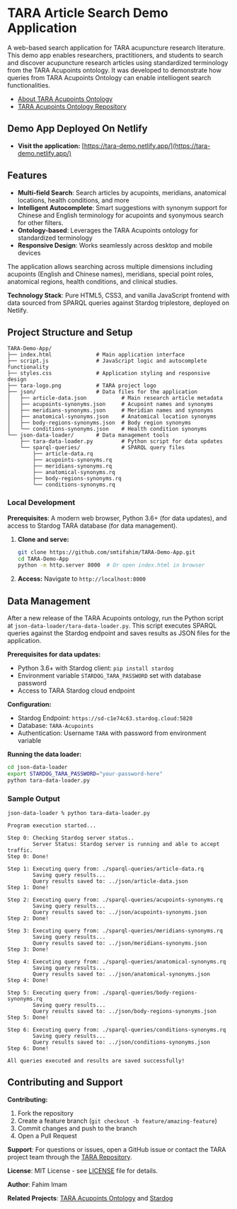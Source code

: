 # TARA Article Search Demo Application

A web-based search application for TARA acupuncture research literature. This demo app enables researchers, practitioners, and students to search and discover acupuncture research articles using standardized terminology from the TARA Acupoints ontology. It was developed to demonstrate how queries from TARA Acupoints Ontology can enable intelliogent search functionalities.

* [About TARA Acupoints Ontology](https://github.com/smtifahim/TARA-Ontology-Repository/tree/master/ontology-files/generated)
* [TARA Acupoints Ontology Repository](https://github.com/smtifahim/TARA-Ontology-Repository/tree/master)

## Demo App Deployed On Netlify

* **Visit the application:** [https://tara-demo.netlify.app/](https://tara-demo.netlify.app/)

## Features

- **Multi-field Search**: Search articles by acupoints, meridians, anatomical locations, health conditions, and more
- **Intelligent Autocomplete**: Smart suggestions with synonym support for Chinese and English terminology for acupoints and syonymous search for other filters.
- **Ontology-based**: Leverages the TARA Acupoints ontology for standardized terminology
- **Responsive Design**: Works seamlessly across desktop and mobile devices

The application allows searching across multiple dimensions including acupoints (English and Chinese names), meridians, special point roles, anatomical regions, health conditions, and clinical studies.

**Technology Stack**: Pure HTML5, CSS3, and vanilla JavaScript frontend with data sourced from SPARQL queries against Stardog triplestore, deployed on Netlify.

## Project Structure and Setup

```
TARA-Demo-App/
├── index.html              # Main application interface
├── script.js               # JavaScript logic and autocomplete functionality
├── styles.css              # Application styling and responsive design
├── tara-logo.png           # TARA project logo
├── json/                   # Data files for the application
│   ├── article-data.json           # Main research article metadata
│   ├── acupoints-synonyms.json     # Acupoint names and synonyms
│   ├── meridians-synonyms.json     # Meridian names and synonyms
│   ├── anatomical-synonyms.json    # Anatomical location synonyms
│   ├── body-regions-synonyms.json  # Body region synonyms
│   └── conditions-synonyms.json    # Health condition synonyms
└── json-data-loader/       # Data management tools
    ├── tara-data-loader.py         # Python script for data updates
    └── sparql-queries/             # SPARQL query files
        ├── article-data.rq
        ├── acupoints-synonyms.rq
        ├── meridians-synonyms.rq
        ├── anatomical-synonyms.rq
        ├── body-regions-synonyms.rq
        └── conditions-synonyms.rq
```

### Local Development

**Prerequisites**: A modern web browser, Python 3.6+ (for data updates), and access to Stardog TARA database (for data management).

1. **Clone and serve:**

   ```bash
   git clone https://github.com/smtifahim/TARA-Demo-App.git
   cd TARA-Demo-App
   python -m http.server 8000  # Or open index.html in browser
   ```
2. **Access:** Navigate to `http://localhost:8000`

## Data Management

After a new release of the TARA Acupoints ontology, run the Python script at `json-data-loader/tara-data-loader.py`. This script executes SPARQL queries against the Stardog endpoint and saves results as JSON files for the application.

**Prerequisites for data updates:**

- Python 3.6+ with Stardog client: `pip install stardog`
- Environment variable `STARDOG_TARA_PASSWORD` set with database password
- Access to TARA Stardog cloud endpoint

**Configuration:**

- Stardog Endpoint: `https://sd-c1e74c63.stardog.cloud:5820`
- Database: `TARA-Acupoints`
- Authentication: Username `TARA` with password from environment variable

**Running the data loader:**

```bash
cd json-data-loader
export STARDOG_TARA_PASSWORD="your-password-here"
python tara-data-loader.py
```

### Sample Output

```
json-data-loader % python tara-data-loader.py

Program execution started...

Step 0: Checking Stardog server status..
        Server Status: Stardog server is running and able to accept traffic.
Step 0: Done!

Step 1: Executing query from: ./sparql-queries/article-data.rq
        Saving query results...
        Query results saved to: ../json/article-data.json
Step 1: Done!

Step 2: Executing query from: ./sparql-queries/acupoints-synonyms.rq
        Saving query results...
        Query results saved to: ../json/acupoints-synonyms.json
Step 2: Done!

Step 3: Executing query from: ./sparql-queries/meridians-synonyms.rq
        Saving query results...
        Query results saved to: ../json/meridians-synonyms.json
Step 3: Done!

Step 4: Executing query from: ./sparql-queries/anatomical-synonyms.rq
        Saving query results...
        Query results saved to: ../json/anatomical-synonyms.json
Step 4: Done!

Step 5: Executing query from: ./sparql-queries/body-regions-synonyms.rq
        Saving query results...
        Query results saved to: ../json/body-regions-synonyms.json
Step 5: Done!

Step 6: Executing query from: ./sparql-queries/conditions-synonyms.rq
        Saving query results...
        Query results saved to: ../json/conditions-synonyms.json
Step 6: Done!

All queries executed and results are saved successfully!
```

## Contributing and Support

**Contributing:**

1. Fork the repository
2. Create a feature branch (`git checkout -b feature/amazing-feature`)
3. Commit changes and push to the branch
4. Open a Pull Request

**Support**: For questions or issues, open a GitHub issue or contact the TARA project team through the [TARA Repository](https://tara-repository.mgb.org/).

**License**: MIT License - see [LICENSE](LICENSE) file for details.

**Author**: Fahim Imam

**Related Projects**: [TARA Acupoints Ontology](https://tara-repository.mgb.org/) and [Stardog](https://www.stardog.com/)
